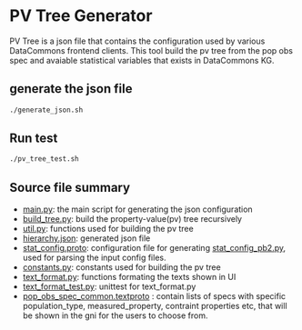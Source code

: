 # PV Tree Generator

PV Tree is a json file that contains the configuration used by various
DataCommons frontend clients. This tool build the pv tree from the pop obs spec
and avaiable statistical variables that exists in DataCommons KG.

## generate the json file

```bash
./generate_json.sh
```

## Run test

```bash
./pv_tree_test.sh
```

## Source file summary

- [main.py](./main.py): the main script for generating the json configuration
- [build_tree.py](./build_tree.py): build the property-value(pv) tree
  recursively
- [util.py](./util.py): functions used for building the pv tree
- [hierarchy.json](./hierarchy.json): generated json file
- [stat_config.proto](./stat_config.proto): configuration file for generating
  [stat_config_pb2.py](./stat_config_pb2.py), used for parsing the input config
  files.
- [constants.py](./constants.py): constants used for building the pv tree
- [text_format.py](./text_format.py): functions formating the texts shown in UI
- [text_format_test.py](./text_format_test.py): unittest for text_format.py
- [pop_obs_spec_common.textproto](./pop_obs_spec_common.textproto) : contain
  lists of specs with specific population_type, measured_property, contraint
  properties etc, that will be shown in the gni for the users to choose from.

